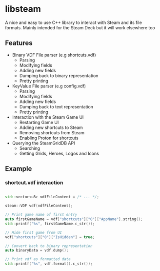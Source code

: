 # libsteam

A nice and easy to use C++ library to interact with Steam and its file formats. Mainly intended for the Steam Deck but it will work elsewhere too

## Features
- Binary VDF File parser (e.g shortcuts.vdf)
  - Parsing
  - Modifying fields
  - Adding new fields
  - Dumping back to binary representation
  - Pretty printing
- KeyValue File parser (e.g config.vdf)
  - Parsing
  - Modifying fields
  - Adding new fields
  - Dumping back to text representation
  - Pretty printing
- Interaction with the Steam Game UI
  - Restarting Game UI
  - Adding new shortcuts to Steam
  - Removing shortcuts from Steam
  - Enabling Proton for shortcuts
- Querying the SteamGridDB API
  - Searching
  - Getting Grids, Heroes, Logos and Icons

## Example

### shortcut.vdf interaction
```cpp

std::vector<u8> vdfFileContent = /* ... */;

steam::VDF vdf(vdfFileContent);

// Print game name of first entry
auto firstGameName = vdf["shortcuts"]["0"]["AppName"].string();
std::printf("%s", firstGameName.c_str());

// Hide first game from UI
vdf["shortcuts"]["0"]["IsHidden"] = true;

// Convert back to binary representation
auto binaryData = vdf.dump();

// Print vdf as formatted data
std::printf("%s", vdf.format().c_str());
```
